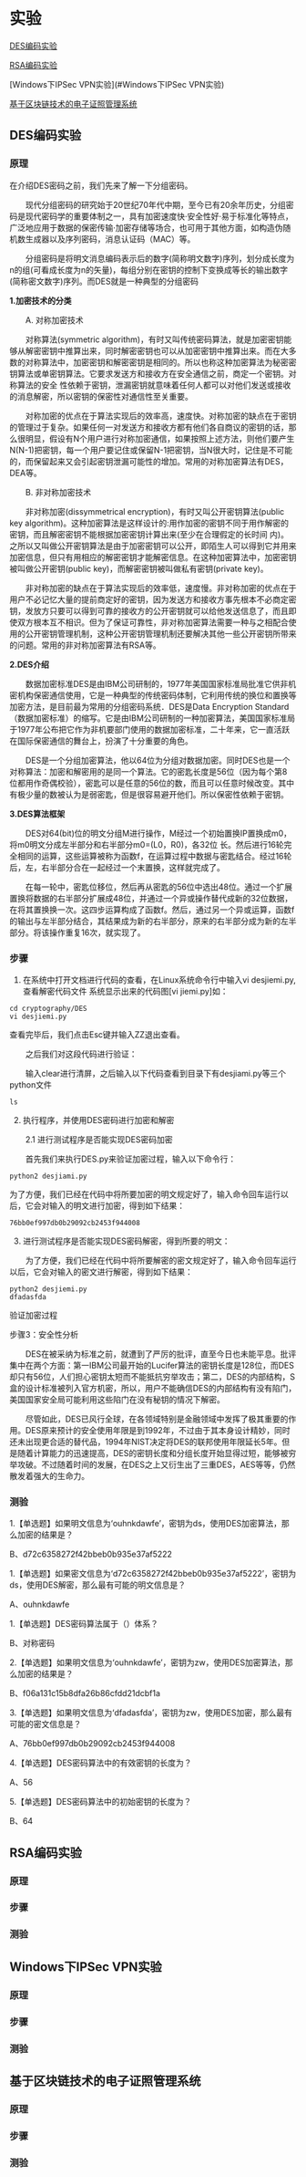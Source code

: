 # 实验

[DES编码实验](#DES编码实验)

[RSA编码实验](#RSA编码实验)

[Windows下IPSec VPN实验](#Windows下IPSec VPN实验)

[基于区块链技术的电子证照管理系统](#基于区块链技术的电子证照管理系统)

## DES编码实验

### 原理

在介绍DES密码之前，我们先来了解一下分组密码。

　　现代分组密码的研究始于20世纪70年代中期，至今已有20余年历史，分组密码是现代密码学的重要体制之一，具有加密速度快·安全性好·易于标准化等特点，广泛地应用于数据的保密传输·加密存储等场合，也可用于其他方面，如构造伪随机数生成器以及序列密码，消息认证码（MAC）等。

　　分组密码是将明文消息编码表示后的数字(简称明文数字)序列，划分成长度为n的组(可看成长度为n的矢量)，每组分别在密钥的控制下变换成等长的输出数字(简称密文数字)序列。而DES就是一种典型的分组密码

**1.加密技术的分类**

　　A. 对称加密技术

　　对称算法(symmetric algorithm)，有时又叫传统密码算法，就是加密密钥能够从解密密钥中推算出来，同时解密密钥也可以从加密密钥中推算出来。而在大多数的对称算法中，加密密钥和解密密钥是相同的。所以也称这种加密算法为秘密密钥算法或单密钥算法。它要求发送方和接收方在安全通信之前，商定一个密钥。对称算法的安全 性依赖于密钥，泄漏密钥就意味着任何人都可以对他们发送或接收的消息解密，所以密钥的保密性对通信性至关重要。

　　对称加密的优点在于算法实现后的效率高，速度快。对称加密的缺点在于密钥的管理过于复杂。如果任何一对发送方和接收方都有他们各自商议的密钥的话，那么很明显，假设有N个用户进行对称加密通信，如果按照上述方法，则他们要产生N(N-1)把密钥，每一个用户要记住或保留N-1把密钥，当N很大时，记住是不可能的，而保留起来又会引起密钥泄漏可能性的增加。常用的对称加密算法有DES，DEA等。

　　B. 非对称加密技术

　　非对称加密(dissymmetrical encryption)，有时又叫公开密钥算法(public key algorithm)。这种加密算法是这样设计的:用作加密的密钥不同于用作解密的密钥，而且解密密钥不能根据加密密钥计算出来(至少在合理假定的长时间 内)。之所以又叫做公开密钥算法是由于加密密钥可以公开，即陌生人可以得到它并用来加密信息，但只有用相应的解密密钥才能解密信息。在这种加密算法中，加密密钥被叫做公开密钥(public key)，而解密密钥被叫做私有密钥(private key)。

　　非对称加密的缺点在于算法实现后的效率低，速度慢。非对称加密的优点在于用户不必记忆大量的提前商定好的密钥，因为发送方和接收方事先根本不必商定密钥，发放方只要可以得到可靠的接收方的公开密钥就可以给他发送信息了，而且即使双方根本互不相识。但为了保证可靠性，非对称加密算法需要一种与之相配合使用的公开密钥管理机制，这种公开密钥管理机制还要解决其他一些公开密钥所带来的问题。常用的非对称加密算法有RSA等。

**2.DES介绍**

　　数据加密标准DES是由IBM公司研制的，1977年美国国家标准局批准它供非机密机构保密通信使用，它是一种典型的传统密码体制，它利用传统的换位和置换等加密方法，是目前最为常用的分组密码系统．DES是Data Encryption Standard（数据加密标准）的缩写。它是由IBM公司研制的一种加密算法，美国国家标准局于1977年公布把它作为非机要部门使用的数据加密标准，二十年来，它一直活跃在国际保密通信的舞台上，扮演了十分重要的角色。 

　　DES是一个分组加密算法，他以64位为分组对数据加密。同时DES也是一个对称算法：加密和解密用的是同一个算法。它的密匙长度是56位（因为每个第8 位都用作奇偶校验），密匙可以是任意的56位的数，而且可以任意时候改变。其中有极少量的数被认为是弱密匙，但是很容易避开他们。所以保密性依赖于密钥。 

**3.DES算法框架**

　　DES对64(bit)位的明文分组M进行操作，M经过一个初始置换IP置换成m0，将m0明文分成左半部分和右半部分m0=(L0，R0)，各32位 长。然后进行16轮完全相同的运算，这些运算被称为函数f，在运算过程中数据与密匙结合。经过16轮后，左，右半部分合在一起经过一个末置换，这样就完成了。 

　　在每一轮中，密匙位移位，然后再从密匙的56位中选出48位。通过一个扩展置换将数据的右半部分扩展成48位，并通过一个异或操作替代成新的32位数据， 在将其置换换一次。这四步运算构成了函数f。然后，通过另一个异或运算，函数f的输出与左半部分结合，其结果成为新的右半部分，原来的右半部分成为新的左半部分。将该操作重复16次，就实现了。

### 步骤

1. 在系统中打开文档进行代码的查看，在Linux系统命令行中输入vi desjiemi.py, 查看解密代码文件 系统显示出来的代码图[vi jiemi.py]如：

```
cd cryptography/DES
vi desjiemi.py
```

查看完毕后，我们点击Esc键并输入ZZ退出查看。

　　之后我们对这段代码进行验证：

　　输入clear进行清屏，之后输入以下代码查看到目录下有desjiami.py等三个python文件

```
ls
```

2. 执行程序，并使用DES密码进行加密和解密

　　2.1 进行测试程序是否能实现DES密码加密

　　首先我们来执行DES.py来验证加密过程，输入以下命令行：

```
python2 desjiami.py
```

为了方便，我们已经在代码中将所要加密的明文规定好了，输入命令回车运行以后，它会对输入的明文进行加密，得到如下结果：

```
76bb0ef997db0b29092cb2453f944008
```

3. 进行测试程序是否能实现DES密码解密，得到所要的明文：

　　为了方便，我们已经在代码中将所要解密的密文规定好了，输入命令回车运行以后，它会对输入的密文进行解密，得到如下结果：

```
python2 desjiemi.py
dfadasfda
```

验证加密过程

步骤3：安全性分析

　　DES在被采纳为标准之前，就遭到了严厉的批评，直至今日也未能平息。批评集中在两个方面：第一IBM公司最开始的Lucifer算法的密钥长度是128位，而DES却只有56位，人们担心密钥太短而不能抵抗穷举攻击；第二，DES的内部结构，S盒的设计标准被列入官方机密，所以，用户不能确信DES的内部结构有没有陷门，美国国家安全局可能利用这些陷门在没有秘钥的情况下解密。

　　尽管如此，DES已风行全球，在各领域特别是金融领域中发挥了极其重要的作用。DES原来预计的安全使用年限是到1992年，不过由于其本身设计精妙，同时还未出现更合适的替代品，1994年NIST决定将DES的联邦使用年限延长5年。但是随着计算能力的迅速提高，DES的密钥长度和分组长度开始显得过短，能够被穷举攻破。不过随着时间的发展，在DES之上又衍生出了三重DES，AES等等，仍然散发着强大的生命力。

### 测验

1.【单选题】如果明文信息为‘ouhnkdawfe’，密钥为ds，使用DES加密算法，那么加密的结果是？

B、d72c6358272f42bbeb0b935e37af5222

1.【单选题】如果密文信息为‘d72c6358272f42bbeb0b935e37af5222’，密钥为ds，使用DES解密，那么最有可能的明文信息是？

A、ouhnkdawfe

1.【单选题】DES密码算法属于（）体系？

B、对称密码

2.【单选题】如果明文信息为‘ouhnkdawfe’，密钥为zw，使用DES加密算法，那么加密的结果是？

B、f06a131c15b8dfa26b86cfdd21dcbf1a

3.【单选题】如果明文信息为‘dfadasfda’，密钥为zw，使用DES加密，那么最有可能的密文信息是？

A、76bb0ef997db0b29092cb2453f944008

4.【单选题】DES密码算法中的有效密钥的长度为？

A、56

5.【单选题】DES密码算法中的初始密钥的长度为？

B、64

## RSA编码实验

### 原理



### 步骤



### 测验



## Windows下IPSec VPN实验

### 原理



### 步骤



### 测验



## 基于区块链技术的电子证照管理系统

### 原理



### 步骤



### 测验

